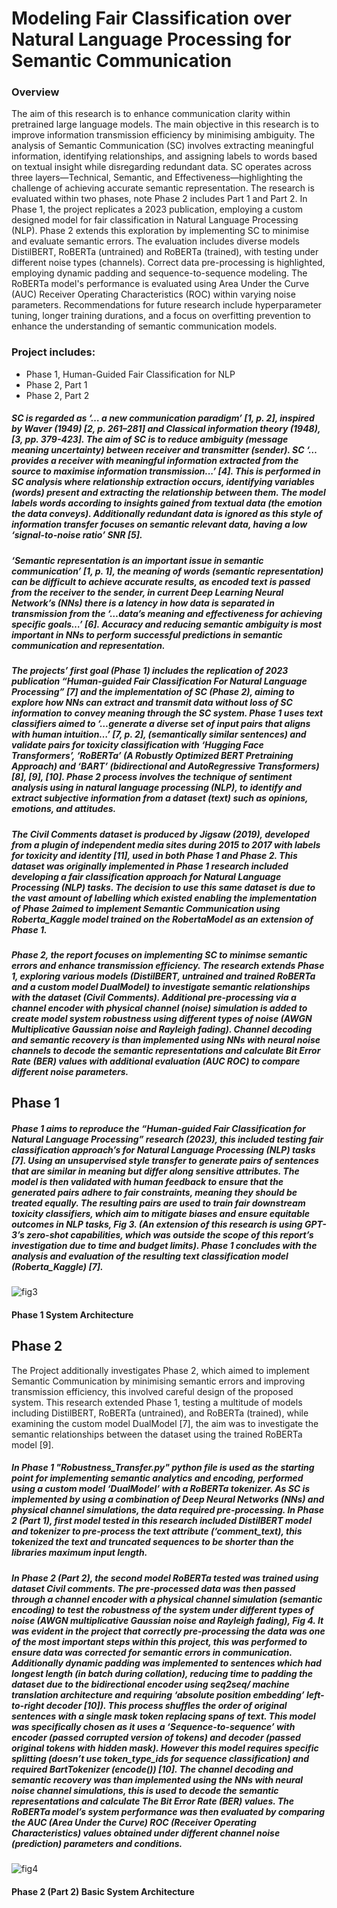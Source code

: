 # Modeling Fair Classification over Natural Language Processing for Semantic Communication

### Overview
The aim of this research is to enhance communication clarity within pretrained large language models. The main objective in this research is to improve information transmission efficiency by minimising ambiguity. The analysis of Semantic Communication (SC) involves extracting meaningful information, identifying relationships, and assigning labels to words based on textual insight while disregarding redundant data. SC operates across three layers—Technical, Semantic, and Effectiveness—highlighting the challenge of achieving accurate semantic representation. The research is evaluated within two phases, note Phase 2 includes Part 1 and Part 2. In Phase 1, the project replicates a 2023 publication, employing a custom designed model for fair classification in Natural Language Processing (NLP). Phase 2 extends this exploration by implementing SC to minimise and evaluate semantic errors. The evaluation includes diverse models DistilBERT, RoBERTa (untrained) and RoBERTa (trained), with testing under different noise types (channels). Correct data pre-processing is highlighted, employing dynamic padding and sequence-to-sequence modeling. The RoBERTa model's performance is evaluated using Area Under the Curve (AUC) Receiver Operating Characteristics (ROC) within varying noise parameters. Recommendations for future research include hyperparameter tuning, longer training durations, and a focus on overfitting prevention to enhance the understanding of semantic communication models.

### Project includes:
+ Phase 1, Human-Guided Fair Classification for NLP
+ Phase 2, Part 1
+ Phase 2, Part 2

##### SC is regarded as ‘… a new communication paradigm’ [1, p. 2], inspired by Waver (1949) [2, p. 261–281] and Classical information theory (1948), [3, pp. 379-423]. The aim of SC is to reduce ambiguity (message meaning uncertainty) between receiver and transmitter (sender). SC ‘… provides a receiver with meaningful information extracted from the source to maximise information transmission...’ [4]. This is performed in SC analysis where relationship extraction occurs, identifying variables (words) present and extracting the relationship between them. The model labels words according to insights gained from textual data (the emotion the data conveys). Additionally redundant data is ignored as this style of information transfer focuses on semantic relevant data, having a low ‘signal-to-noise ratio’ SNR [5]. 

##### ‘Semantic representation is an important issue in semantic communication’ [1, p. 1], the meaning of words (semantic representation) can be difficult to achieve accurate results, as encoded text is passed from the receiver to the sender, in current Deep Learning Neural Network’s (NNs) there is a latency in how data is separated in transmission from the ‘…data’s meaning and effectiveness for achieving specific goals…’ [6]. Accuracy and reducing semantic ambiguity is most important in NNs to perform successful predictions in semantic communication and representation. 

##### The projects’ first goal (Phase 1) includes the replication of 2023 publication “Human-guided Fair Classification For Natural Language Processing” [7] and the implementation of SC (Phase 2), aiming to explore how NNs can extract and transmit data without loss of SC information to convey meaning through the SC system. Phase 1 uses text classifiers aimed to ‘…generate a diverse set of input pairs that aligns with human intuition…’ [7, p. 2], (semantically similar sentences) and validate pairs for toxicity classification with ‘Hugging Face Transformers’, ‘RoBERTa’ (A Robustly Optimized BERT Pretraining Approach) and ‘BART’ (bidirectional and AutoRegressive Transformers) [8], [9], [10]. Phase 2 process involves the technique of sentiment analysis using in natural language processing (NLP), to identify and extract subjective information from a dataset (text) such as opinions, emotions, and attitudes. 

##### The Civil Comments dataset is produced by Jigsaw (2019), developed from a plugin of independent media sites during 2015 to 2017 with labels for toxicity and identity [11], used in both Phase 1 and Phase 2. This dataset was originally implemented in Phase 1 research included developing a fair classification approach for Natural Language Processing (NLP) tasks. The decision to use this same dataset is due to the vast amount of labelling which existed enabling the implementation of Phase 2aimed to implement Semantic Communication using Roberta_Kaggle model trained on the RobertaModel as an extension of Phase 1.

##### Phase 2, the report focuses on implementing SC to minimse semantic errors and enhance transmission efficiency. The research extends Phase 1, exploring various models (DistilBERT, untrained and trained RoBERTa and a custom model DualModel) to investigate semantic relationships with the dataset (Civil Comments). Additional pre-processing via a channel encoder with physical channel (noise) simulation is added to create model system robustness using different types of noise (AWGN Multiplicative Gaussian noise and Rayleigh fading). Channel decoding and semantic recovery is than implemented using NNs with neural noise channels to decode the semantic representations and calculate Bit Error Rate (BER) values with additional evaluation (AUC ROC) to compare different noise parameters. 

## Phase 1 
##### Phase 1 aims to reproduce the “Human-guided Fair Classification for Natural Language Processing” research (2023), this included testing fair classification approach’s for Natural Language Processing (NLP) tasks [7]. Using an unsupervised style transfer to generate pairs of sentences that are similar in meaning but differ along sensitive attributes. The model is then validated with human feedback to ensure that the generated pairs adhere to fair constraints, meaning they should be treated equally. The resulting pairs are used to train fair downstream toxicity classifiers, which aim to mitigate biases and ensure equitable outcomes in NLP tasks, Fig 3. (An extension of this research is using GPT-3’s zero-shot capabilities, which was outside the scope of this report’s investigation due to time and budget limits). Phase 1 concludes with the analysis and evaluation of the resulting text classification model (Roberta_Kaggle) [7]. 

![fig3](https://github.com/leakydishes/Fairness_feedback_nlp_test/assets/79079577/4be9c19a-aa48-4151-b597-412936d72f4a)
#### Phase 1 System Architecture

## Phase 2
The Project additionally investigates Phase 2, which aimed to implement Semantic Communication by minimising semantic errors and improving transmission efficiency, this involved careful design of the proposed system. This research extended Phase 1, testing a multitude of models including DistilBERT, RoBERTa (untrained), and RoBERTa (trained), while examining the custom model DualModel [7], the aim was to investigate the semantic relationships between the dataset using the trained RoBERTa model [9].

##### In Phase 1 "Robustness_Transfer.py" python file is used as the starting point for implementing semantic analytics and encoding, performed using a custom model ‘DualModel’ with a RoBERTa tokenizer. As SC is implemented by using a combination of Deep Neural Networks (NNs) and physical channel simulations, the data required pre-processing. In Phase 2 (Part 1), first model tested in this research included DistilBERT model and tokenizer to pre-process the text attribute (‘comment_text), this tokenized the text and truncated sequences to be shorter than the libraries maximum input length. 

##### In Phase 2 (Part 2), the second model RoBERTa tested was trained using dataset Civil comments. The pre-processed data was then passed through a channel encoder with a physical channel simulation (semantic encoding) to test the robustness of the system under different types of noise (AWGN multiplicative Gaussian noise and Rayleigh fading), Fig 4. It was evident in the project that correctly pre-processing the data was one of the most important steps within this project, this was performed to ensure data was corrected for semantic errors in communication. Additionally dynamic padding was implemented to sentences which had longest length (in batch during collation), reducing time to padding the dataset due to the bidirectional encoder using seq2seq/ machine translation architecture and requiring ‘absolute position embedding’ left-to-right decoder [10]). This process shuffles the order of original sentences with a single mask token replacing spans of text. This model was specifically chosen as it uses a ‘Sequence-to-sequence’ with encoder (passed corrupted version of tokens) and decoder (passed original tokens with hidden mask). However this model requires specific splitting (doesn’t use token_type_ids for sequence classification) and required BartTokenizer (encode()) [10]. The channel decoding and semantic recovery was than implemented using the NNs with neural noise channel simulations, this is used to decode the semantic representations and calculate The Bit Error Rate (BER) values. The RoBERTa model’s system performance was then evaluated by comparing the AUC (Area Under the Curve) ROC (Receiver Operating Characteristics) values obtained under different channel noise (prediction) parameters and conditions.

![fig4](https://github.com/leakydishes/Fairness_feedback_nlp_test/assets/79079577/4d89fb22-9013-474a-a875-036c9d59190b)
#### Phase 2 (Part 2) Basic System Architecture





